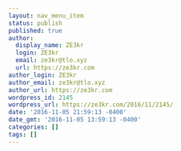 ```yaml
---
layout: nav_menu_item
status: publish
published: true
author:
  display_name: ZE3kr
  login: ZE3kr
  email: ze3kr@tlo.xyz
  url: https://ze3kr.com
author_login: ZE3kr
author_email: ze3kr@tlo.xyz
author_url: https://ze3kr.com
wordpress_id: 2145
wordpress_url: https://ze3kr.com/2016/11/2145/
date: '2016-11-05 21:59:13 -0400'
date_gmt: '2016-11-05 13:59:13 -0400'
categories: []
tags: []
---
```


